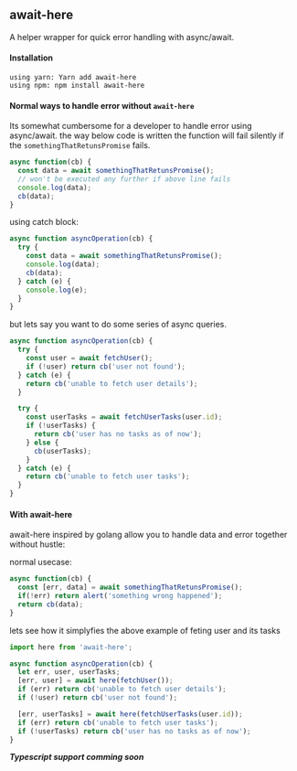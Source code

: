 ## await-here

A helper wrapper for quick error handling with async/await.

#### Installation

```
using yarn: Yarn add await-here
using npm: npm install await-here
```

#### Normal ways to handle error without `await-here`

Its somewhat cumbersome for a developer to handle error using async/await. the way below code is written the function will fail silently if the `somethingThatRetunsPromise` fails.

```js
async function(cb) {
  const data = await somethingThatRetunsPromise();
  // won't be executed any further if above line fails
  console.log(data);
  cb(data);
}
```

using catch block:

```js
async function asyncOperation(cb) {
  try {
    const data = await somethingThatRetunsPromise();
    console.log(data);
    cb(data);
  } catch (e) {
    console.log(e);
  }
}
```

but lets say you want to do some series of async queries.

```js
async function asyncOperation(cb) {
  try {
    const user = await fetchUser();
    if (!user) return cb('user not found');
  } catch (e) {
    return cb('unable to fetch user details');
  }

  try {
    const userTasks = await fetchUserTasks(user.id);
    if (!userTasks) {
      return cb('user has no tasks as of now');
    } else {
      cb(userTasks);
    }
  } catch (e) {
    return cb('unable to fetch user tasks');
  }
}
```

#### With await-here

await-here inspired by golang allow you to handle data and error together without hustle:

normal usecase:

```js
async function(cb) {
  const [err, data] = await somethingThatRetunsPromise();
  if(!err) return alert('something wrong happened');
  return cb(data);
}
```

lets see how it simplyfies the above example of feting user and its tasks

```js
import here from 'await-here';

async function asyncOperation(cb) {
  let err, user, userTasks;
  [err, user] = await here(fetchUser());
  if (err) return cb('unable to fetch user details');
  if (!user) return cb('user not found');

  [err, userTasks] = await here(fetchUserTasks(user.id));
  if (err) return cb('unable to fetch user tasks');
  if (!userTasks) return cb('user has no tasks as of now');
}
```

**_Typescript support comming soon_**
